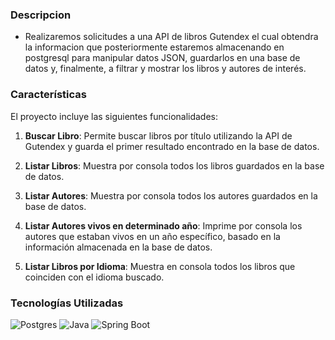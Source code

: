 ### Descripcion
- Realizaremos solicitudes a una API de libros Gutendex el cual obtendra la informacion que posteriormente estaremos almacenando en postgresql para manipular datos JSON, guardarlos en una base de datos y, finalmente, a filtrar y mostrar los libros y autores de interés.

### Características

El proyecto incluye las siguientes funcionalidades:

1. **Buscar Libro**: Permite buscar libros por título utilizando la API de Gutendex y guarda el primer resultado encontrado en la base de datos.

2. **Listar Libros**: Muestra por consola todos los libros guardados en la base de datos.

3. **Listar Autores**: Muestra por consola todos los autores guardados en la base de datos.

4. **Listar Autores vivos en determinado año**: Imprime por consola los autores que estaban vivos en un año específico, basado en la información almacenada en la base de datos.

5. **Listar Libros por Idioma**: Muestra en consola todos los libros que coinciden con el idioma buscado.



### Tecnologías Utilizadas

 ![Postgres](https://img.shields.io/badge/Postgres-316192?style=flat&logo=postgresql&logoColor=white)
 ![Java](https://img.shields.io/badge/Java-ED8B00?style=flat&logo=java&logoColor=white)
 ![Spring Boot](https://img.shields.io/badge/Spring%20Boot-6DB33F?style=flat&logo=spring-boot&logoColor=white)
